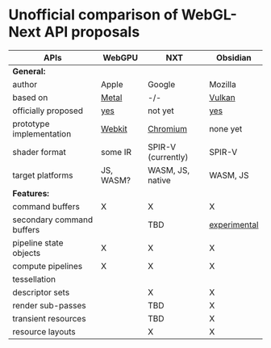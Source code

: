 # Unofficial comparison of WebGL-Next API proposals

APIs                      | WebGPU       | NXT         | Obsidian
------------------------- | ------------ | ----------- | ---------------------
**General:**              |              |             |
author                    | Apple        | Google      | Mozilla
based on                  | [Metal](https://developer.apple.com/metal/) | -/- | [Vulkan](https://www.khronos.org/vulkan/)
officially proposed       | [yes](https://github.com/gpuweb/proposals/blob/master/WebGPU-Apple/api-proposal.html) | not yet | [yes](https://github.com/KhronosGroup/WebGLNext-Proposals/tree/master/Obsidian-Mozilla)
prototype implementation  | [Webkit](https://bugs.webkit.org/show_bug.cgi?id=167952) | [Chromium](https://github.com/gpuweb/nxt-chromium) | none yet
shader format             | some IR      | SPIR-V (currently) | SPIR-V
target platforms          | JS, WASM?    | WASM, JS, native | WASM, JS
**Features:**             |              |             |
command buffers           | X            | X           | X
secondary command buffers |              | TBD         | [experimental](https://github.com/KhronosGroup/WebGLNext-Proposals/tree/master/Obsidian-Mozilla#secondary-command-buffers)
pipeline state objects    | X            | X           | X
compute pipelines         | X            | X           | X
tessellation              |              |             |
descriptor sets           |              | X           | X
render sub-passes         |              | TBD         | X
transient resources       |              | TBD         | X
resource layouts          |              | X           | X
